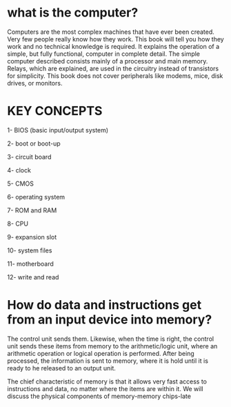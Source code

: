 # what is the computer?

Computers are the most complex machines that have ever been created. Very few people
really know how they work. This book will tell you how they work and no technical
knowledge is required. It explains the operation of a simple, but fully functional,
computer in complete detail. The simple computer described consists mainly of a
processor and main memory. Relays, which are explained, are used in the circuitry
instead of transistors for simplicity. This book does not cover peripherals like modems,
mice, disk drives, or monitors. 
 
# KEY CONCEPTS 

1- BIOS (basic input/output system) 

2- boot or boot-up 

3- circuit board 

4- clock

5- CMOS 

6- operating system

7- ROM and RAM 

8- CPU 

9- expansion slot 

10- system files 

11- motherboard 

12- write and read 

# How do data and instructions get from an input device into memory?

The control unit sends them. Likewise, when the time is right, the control unit sends these items from memory to the arithmetic/logic unit, where an arithmetic operation or logical operation is performed. After being processed, the information is sent to memory, where it is hold until it is ready to he released to an output unit.

The chief characteristic of memory is that it allows very fast access to instructions and data, no matter where the items are within it. We will discuss the physical components of memory-memory chips-late
